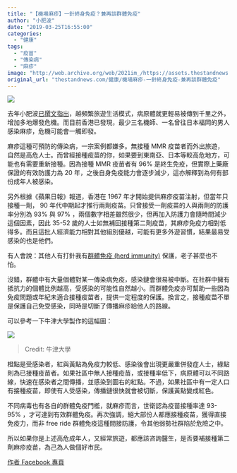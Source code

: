 ```yaml
---
title: "【機場麻疹】一針終身免疫？兼再談群體免疫"
author: "小肥波"
date: "2019-03-25T16:55:00"
categories:
  - "健康"
tags:
  - "疫苗"
  - "傳染病"
  - "麻疹"
image: "http://web.archive.org/web/2021im_/https://assets.thestandnews.com/media/photos/1152661_RbN5C.png"
original_url: "thestandnews.com/健康/機場麻疹-一針終身免疫-兼再談群體免疫"
---
```

![](http://web.archive.org/web/2021im_/https://assets.thestandnews.com/media/photos/1152661_RbN5C.png)

去年小肥波[已撰文指出](../../cosmos/%E9%81%8A%E6%97%A5%E6%B3%A8%E6%84%8F-%E9%BB%9E%E8%A7%A3%E6%9C%83%E9%BA%BB%E7%96%B9%E7%88%86%E7%99%BC/)，越頻繁旅遊生活模式，病原體就更輕易被傳到千里之外，增加多地爆發危機。而目前香港已發現，最少三名機師、一名曾往日本福岡的男人感染麻疹，危機可能會一觸即發。

麻疹這種可預防的傳染病，一宗案例都嫌多。無接種 MMR 疫苗者而外出旅遊，自然是高危人士。而曾經接種疫苗的你，如果要到東南亞、日本等較高危地方，可能也有需要重新接種。因為接種 MMR 疫苗者有 96% 是終生免疫，但實際上藥廠保證的有效防護力為 20 年，之後自身免疫能力會逐步減少，這亦解釋到為何有部份成年人被感染。

另外根據《蘋果日報》報道，香港在 1967 年才開始提供麻疹疫苗注射，但當年只接種一劑， 90 年代中期起才推行兩劑疫苗。只曾接受一劑疫苗的人與兩劑的防護率分別為 93% 與 97% ，兩個數字相差雖然很少，但再加入防護力會隨時間減少這個因素，因此 35-52 歲的人士如無補回接種第二劑疫苗，其麻疹免疫力相對低得多。而且這批人經濟能力相對其他組別優越，可能有更多外遊習慣，結果最易受感染的也是他們。

有人會說：其他人有打針我有[群體免疫 (herd immunity)](../../cosmos/%E5%AE%B6%E9%95%B7%E8%B7%9F%E9%A2%A8%E5%8F%8D%E7%96%AB%E8%8B%97-%E9%9A%A8%E6%99%82%E5%AE%B3%E5%B7%B1%E5%AE%B3%E4%BA%BA/) 保護，老子甚麼也不怕。

沒錯，群體中有大量個體對某一傳染病免疫，感染鏈會很易被中斷。在社群中擁有抵抗力的個體比例越高，受感染的可能性自然越小。而群體免疫亦可幫助一些因為免疫問題或年紀未適合接種疫苗者，提供一定程度的保護。換言之，接種疫苗不單是保護自己免受感染，同時是切斷了傳播麻疹給他人的路線。

可以參考一下牛津大學製作的這幅圖：

![](http://web.archive.org/web/2021im_/https://assets.thestandnews.com/media/photos/herd-immunity_FVENX.png)
> Credit: 牛津大學

橙點是受感染者，紅與黃點為免疫力較低、感染後會出現更嚴重併發症人士，綠點則為已接種疫苗者。如果社區中無人接種疫苗，或接種率低下，病原體可以不同路線，快速在感染者之間傳播，並感染到圖右的紅點。不過，如果社區中有一定人口有接種疫苗，即使有人受感染，傳播鏈很快就會被切斷，保護黃點變成紅色。

不同病毒也有各自的群體免疫門檻，就麻疹而言，世衛認為疫苗接種率達 93-95% ，才可達到有效群體免疫。再次強調，絕大部份人都應接種疫苗，獲得直接免疫力，而非 free ride 群體免疫這種間接防護，令其他弱勢社群陷於危險之中。

所以如果你是上述高危成年人，又經常旅遊，都應該咨詢醫生，是否要補接種第二劑麻疹疫苗，為己為人做個好市民。

[作者 Facebook 專頁](http://web.archive.org/web/20211229130526/http://www.facebook.com/siufeiball)